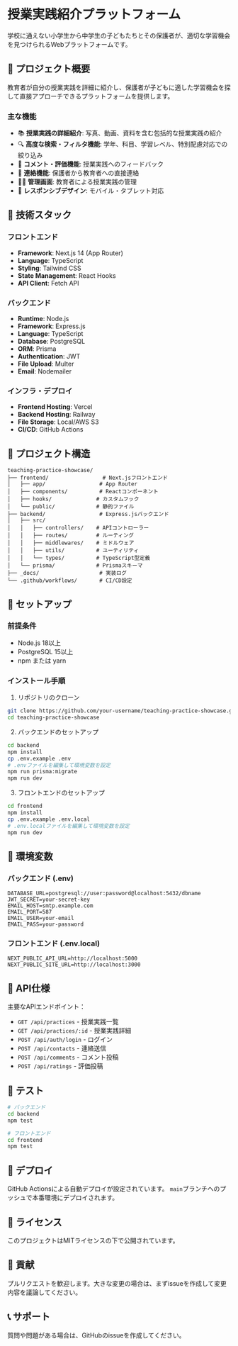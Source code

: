 # 授業実践紹介プラットフォーム

学校に通えない小学生から中学生の子どもたちとその保護者が、適切な学習機会を見つけられるWebプラットフォームです。

## 🎯 プロジェクト概要

教育者が自分の授業実践を詳細に紹介し、保護者が子どもに適した学習機会を探して直接アプローチできるプラットフォームを提供します。

### 主な機能

- 📚 **授業実践の詳細紹介**: 写真、動画、資料を含む包括的な授業実践の紹介
- 🔍 **高度な検索・フィルタ機能**: 学年、科目、学習レベル、特別配慮対応での絞り込み
- 💬 **コメント・評価機能**: 授業実践へのフィードバック
- 📧 **連絡機能**: 保護者から教育者への直接連絡
- 👨‍🏫 **管理画面**: 教育者による授業実践の管理
- 📱 **レスポンシブデザイン**: モバイル・タブレット対応

## 🚀 技術スタック

### フロントエンド
- **Framework**: Next.js 14 (App Router)
- **Language**: TypeScript
- **Styling**: Tailwind CSS
- **State Management**: React Hooks
- **API Client**: Fetch API

### バックエンド
- **Runtime**: Node.js
- **Framework**: Express.js
- **Language**: TypeScript
- **Database**: PostgreSQL
- **ORM**: Prisma
- **Authentication**: JWT
- **File Upload**: Multer
- **Email**: Nodemailer

### インフラ・デプロイ
- **Frontend Hosting**: Vercel
- **Backend Hosting**: Railway
- **File Storage**: Local/AWS S3
- **CI/CD**: GitHub Actions

## 📁 プロジェクト構造

```
teaching-practice-showcase/
├── frontend/                 # Next.jsフロントエンド
│   ├── app/                 # App Router
│   ├── components/          # Reactコンポーネント
│   ├── hooks/              # カスタムフック
│   └── public/             # 静的ファイル
├── backend/                 # Express.jsバックエンド
│   ├── src/
│   │   ├── controllers/    # APIコントローラー
│   │   ├── routes/         # ルーティング
│   │   ├── middlewares/    # ミドルウェア
│   │   ├── utils/          # ユーティリティ
│   │   └── types/          # TypeScript型定義
│   └── prisma/             # Prismaスキーマ
├── _docs/                   # 実装ログ
└── .github/workflows/       # CI/CD設定
```

## 🔧 セットアップ

### 前提条件
- Node.js 18以上
- PostgreSQL 15以上
- npm または yarn

### インストール手順

1. リポジトリのクローン
```bash
git clone https://github.com/your-username/teaching-practice-showcase.git
cd teaching-practice-showcase
```

2. バックエンドのセットアップ
```bash
cd backend
npm install
cp .env.example .env
# .envファイルを編集して環境変数を設定
npm run prisma:migrate
npm run dev
```

3. フロントエンドのセットアップ
```bash
cd frontend
npm install
cp .env.example .env.local
# .env.localファイルを編集して環境変数を設定
npm run dev
```

## 🔐 環境変数

### バックエンド (.env)
```
DATABASE_URL=postgresql://user:password@localhost:5432/dbname
JWT_SECRET=your-secret-key
EMAIL_HOST=smtp.example.com
EMAIL_PORT=587
EMAIL_USER=your-email
EMAIL_PASS=your-password
```

### フロントエンド (.env.local)
```
NEXT_PUBLIC_API_URL=http://localhost:5000
NEXT_PUBLIC_SITE_URL=http://localhost:3000
```

## 📝 API仕様

主要なAPIエンドポイント：

- `GET /api/practices` - 授業実践一覧
- `GET /api/practices/:id` - 授業実践詳細
- `POST /api/auth/login` - ログイン
- `POST /api/contacts` - 連絡送信
- `POST /api/comments` - コメント投稿
- `POST /api/ratings` - 評価投稿

## 🧪 テスト

```bash
# バックエンド
cd backend
npm test

# フロントエンド
cd frontend
npm test
```

## 🚢 デプロイ

GitHub Actionsによる自動デプロイが設定されています。
`main`ブランチへのプッシュで本番環境にデプロイされます。

## 📄 ライセンス

このプロジェクトはMITライセンスの下で公開されています。

## 👥 貢献

プルリクエストを歓迎します。大きな変更の場合は、まずissueを作成して変更内容を議論してください。

## 📞 サポート

質問や問題がある場合は、GitHubのissueを作成してください。
